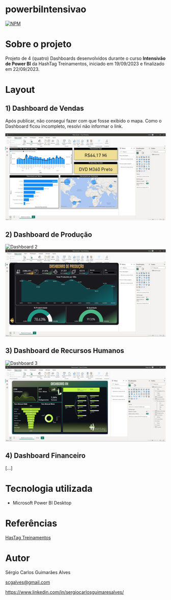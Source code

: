 # powerbiIntensivao
[![NPM](https://img.shields.io/npm/l/react)](https://github.com/scgalves/powerbiIntensivao/blob/main/LICENSE)

# Sobre o projeto
Projeto de 4 (quatro) Dashboards desenvolvidos durante o curso **Intensivão de Power BI** da HashTag Treinamentos, iniciado em 19/09/2023 e finalizado em 22/09/2023.

# Layout
## 1) Dashboard de Vendas
Após publicar, não consegui fazer com que fosse exibido o mapa. Como o Dashboard ficou incompleto, resolvi não informar o link.

![Imagem 1](https://github.com/scgalves/powerbiIntensivao/blob/main/pratica-1.png)
## 2) Dashboard de Produção
![Dashboard 2](https://app.powerbi.com/view?r=eyJrIjoiNTMyNWIzZWItZWE5Mi00MzY2LThkZjYtM2ZlYzg0YWIxMDE2IiwidCI6Ijc2MmY1YTRjLTE3NzgtNDNiZC1iOGU3LTJjYzIyNGY4NzBhZiJ9)
![Imagem 2](https://github.com/scgalves/powerbiIntensivao/blob/main/pratica-2.png)
## 3) Dashboard de Recursos Humanos
![Dashboard 3](https://app.powerbi.com/view?r=eyJrIjoiOWQ5YjAzNWMtZGVhNy00ODA2LWJhNjgtMDNmZmQ2NDllYzM2IiwidCI6Ijc2MmY1YTRjLTE3NzgtNDNiZC1iOGU3LTJjYzIyNGY4NzBhZiJ9)
![Imagem 3](https://github.com/scgalves/powerbiIntensivao/blob/main/pratica-3.png)
## 4) Dashboard Financeiro
[...]

# Tecnologia utilizada
- Microsoft Power BI Desktop

# Referências
[HasTag Treinamentos](https://www.hashtagtreinamentos.com/)

# Autor
Sérgio Carlos Guimarães Alves

scgalves@gmail.com

https://www.linkedin.com/in/sergiocarlosguimaresalves/
